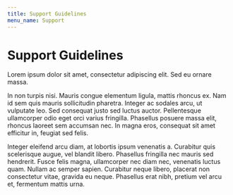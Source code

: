 ```yaml
---
title: Support Guidelines
menu_name: Support
---
```


# Support Guidelines

Lorem ipsum dolor sit amet, consectetur adipiscing elit. Sed eu ornare massa.

In non turpis nisi. Mauris congue elementum ligula, mattis rhoncus ex. Nam id sem quis mauris sollicitudin pharetra.
Integer ac sodales arcu, ut vulputate leo. Sed consequat justo sed luctus auctor.
Pellentesque ullamcorper odio eget orci varius fringilla. Phasellus posuere massa elit, rhoncus laoreet sem accumsan nec.
In magna eros, consequat sit amet efficitur in, feugiat sed felis.

Integer eleifend arcu diam, at lobortis ipsum venenatis a. Curabitur quis scelerisque augue, vel blandit libero.
Phasellus fringilla nec mauris sed hendrerit. Fusce felis magna, ullamcorper nec diam nec, venenatis luctus quam.
Nullam ac semper sapien. Curabitur neque libero, placerat non consectetur vitae, gravida eu neque.
Phasellus erat nibh, pretium vel arcu et, fermentum mattis urna.
